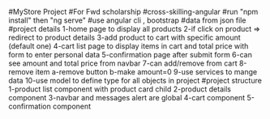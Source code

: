 #MyStore Project
#For Fwd scholarship 
#cross-skilling-angular
#run "npm install" then "ng serve"
#use angular cli , bootstrap
#data from json file 
#project details
   1-home page to display all products
   2-if click on product => redirect to product details
   3-add product to cart with specific amount (default one)
   4-cart list page to display items in cart and total price with form to enter personal data
   5-confirmation page after submit form
   6-can see amount and total price from navbar
   7-can add/remove from cart 
   8-remove item 
           a-remove button
           b-make amount=0
    9-use services to mange data
    10-use model to define type for all objects in project
#project structure
        1-product list component with product card child
        2-product details component
        3-navbar and messages alert are global
        4-cart component
        5-confirmation component
